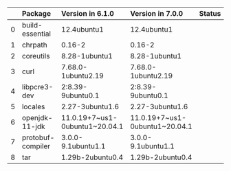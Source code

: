 <!-- markdown-link-check-disable -->

|    | Package           | Version in 6.1.0               | Version in 7.0.0               | Status   |
|---:|:------------------|:-------------------------------|:-------------------------------|:---------|
|  0 | build-essential   | 12.4ubuntu1                    | 12.4ubuntu1                    |          |
|  1 | chrpath           | 0.16-2                         | 0.16-2                         |          |
|  2 | coreutils         | 8.28-1ubuntu1                  | 8.28-1ubuntu1                  |          |
|  3 | curl              | 7.68.0-1ubuntu2.19             | 7.68.0-1ubuntu2.19             |          |
|  4 | libpcre3-dev      | 2:8.39-9ubuntu0.1              | 2:8.39-9ubuntu0.1              |          |
|  5 | locales           | 2.27-3ubuntu1.6                | 2.27-3ubuntu1.6                |          |
|  6 | openjdk-11-jdk    | 11.0.19+7~us1-0ubuntu1~20.04.1 | 11.0.19+7~us1-0ubuntu1~20.04.1 |          |
|  7 | protobuf-compiler | 3.0.0-9.1ubuntu1.1             | 3.0.0-9.1ubuntu1.1             |          |
|  8 | tar               | 1.29b-2ubuntu0.4               | 1.29b-2ubuntu0.4               |          |